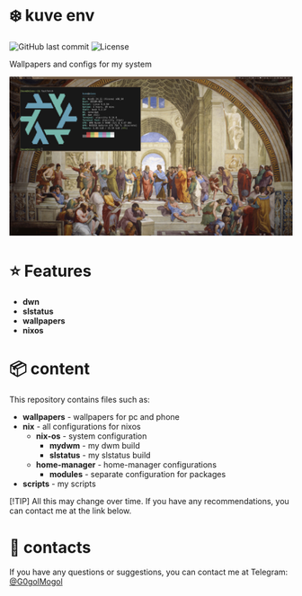 # ❄️ kuve env

![GitHub last commit](https://img.shields.io/github/last-commit/Hindbeer/configs)
![License](https://img.shields.io/github/license/Hindbeer/configs)

Wallpapers and configs for my system

![screenshot](./screenshots/screen.png)

# ⭐️ Features

- **dwn**
- **slstatus**
- **wallpapers**
- **nixos**

# 📦 content

This repository contains files such as:

- **wallpapers** - wallpapers for pc and phone
- **nix** - all configurations for nixos
  - **nix-os** - system configuration
    - **mydwm** - my dwm build
    - **slstatus** - my slstatus build
  - **home-manager** - home-manager configurations
    - **modules** - separate configuration for packages
- **scripts** - my scripts

[!TIP]
All this may change over time. If you have any recommendations, you can contact me at the link below.

# 👥 contacts

If you have any questions or suggestions, you can contact me at Telegram: [@G0golMogol](https://t.me/G0golMogol)
